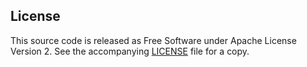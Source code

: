 ## License

This source code is released as Free Software under Apache License Version 2. See the accompanying [LICENSE](LICENSE) file for a copy.